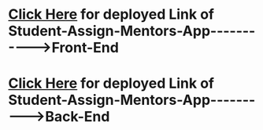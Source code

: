 # [Click Here](https://mentor-student-42.netlify.app/) for deployed Link of Student-Assign-Mentors-App----------->Front-End
# [Click Here](https://mentor-student-mern-6.herokuapp.com/) for deployed Link of Student-Assign-Mentors-App---------->Back-End
